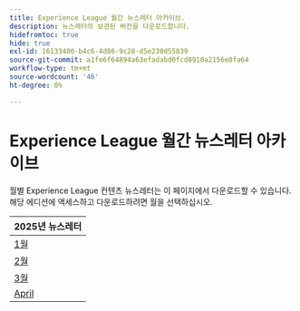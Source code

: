```yaml
---
title: Experience League 월간 뉴스레터 아카이브.
description: 뉴스레터의 보관된 버전을 다운로드합니다.
hidefromtoc: true
hide: true
exl-id: 16133400-b4c6-4d86-9c28-d5e230d55839
source-git-commit: a1fe6f64894a63efadabd0fcd8910a2156e8fa64
workflow-type: tm+mt
source-wordcount: '46'
ht-degree: 0%

---
```


# Experience League 월간 뉴스레터 아카이브

월별 Experience League 컨텐츠 뉴스레터는 이 페이지에서 다운로드할 수 있습니다. 해당 에디션에 액세스하고 다운로드하려면 월을 선택하십시오.

| 2025년 뉴스레터 |
|------------|
| [1월](assets/Jan-Newsletter.pdf) |
| [2월](assets/Feb-Newsletter.pdf) |
| [3월](assets/March-Newsletter.pdf) |
| [April](assets/April-Newsletter.pdf) |
